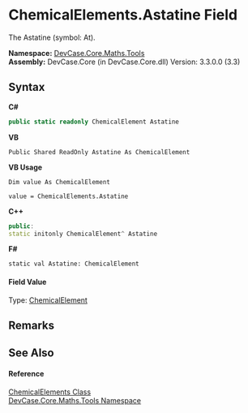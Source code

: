 # ChemicalElements.Astatine Field
 

The Astatine (symbol: At).

**Namespace:**&nbsp;<a href="N_DevCase_Core_Maths_Tools">DevCase.Core.Maths.Tools</a><br />**Assembly:**&nbsp;DevCase.Core (in DevCase.Core.dll) Version: 3.3.0.0 (3.3)

## Syntax

**C#**<br />
``` C#
public static readonly ChemicalElement Astatine
```

**VB**<br />
``` VB
Public Shared ReadOnly Astatine As ChemicalElement
```

**VB Usage**<br />
``` VB Usage
Dim value As ChemicalElement

value = ChemicalElements.Astatine

```

**C++**<br />
``` C++
public:
static initonly ChemicalElement^ Astatine
```

**F#**<br />
``` F#
static val Astatine: ChemicalElement
```


#### Field Value
Type: <a href="T_DevCase_Core_Maths_ChemicalElement">ChemicalElement</a>

## Remarks


## See Also


#### Reference
<a href="T_DevCase_Core_Maths_Tools_ChemicalElements">ChemicalElements Class</a><br /><a href="N_DevCase_Core_Maths_Tools">DevCase.Core.Maths.Tools Namespace</a><br />